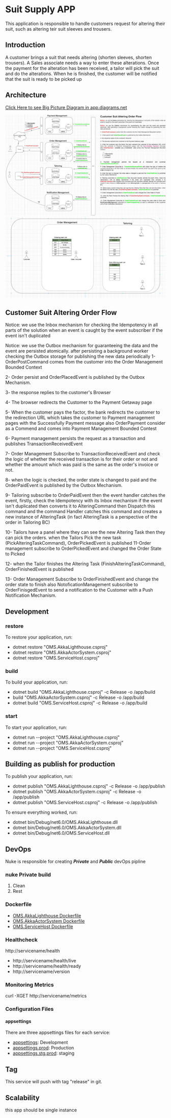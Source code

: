 # Suit Supply APP

This application is responsible to handle customers request for altering their suit, such as altering teir suit sleeves and trousers. 

## Introduction
A customer brings a suit that needs altering (shorten sleeves, shorten trousers).
A Sales associate needs a way to enter these alterations.
Once the payment for the alteration has been received, a tailor will pick the suit and do the alterations.
When he is finished, the customer will be notified that the suit is ready to be picked up

## Architecture
[Click Here to see Big Picture Diagram  in app.diagrams.net ](https://drive.google.com/file/d/1Rk1-0pOWAwpwSserQQQ1TMPW87-XAdnR/view?usp=sharing)

![Architecture image](readme/Capture4.JPG)
![Architecture image](readme/Capture2.JPG)

## Customer Suit Altering Order Flow
Notice: we use the Inbox mechanism for checking the Idempotency in all parts of the solution when an event is caught by the event subscriber if the event isn't duplicated 

Notice: we use the Outbox mechanism for guaranteeing the data and the event are persisted atomically. after persisting a background worker checking the Outbox storage for publishing the new data periodically
1- OrderPostCommand comes from the customer into the Order Management Bounded Context

2-  Order persist and OrderPlacedEvent is published by the Outbox Mechanism.

3- the response replies to the customer's Browser 

4- The browser redirects the Customer to the Payment Getaway page

5- When the customer pays the factor, the bank redirects the customer to the redirection URL which takes the customer to Payment management pages with the Successfully Payment message also OrderPayment  consider as a Commend  and comes into Payment Management Bounded Contest


6- Payment management persists the request as a transaction and publishes TransactionReceivedEvent

7- Order Management Subscribe to  TransactionReceivedEvent and check the logic of whether the received transaction is for their order or not and whether the amount which was paid is the same as the order's invoice or not.  

8- when the logic is checked, the order state is changed to paid and the OrderPaidEvent is published by the Outbox Mechanism.

9- Tailoring subscribe to OrderPaidEvent then the event handler catches the event, firstly, check the Idempotency with its Inbox mechanism if the event isn't duplicated then converts it to AlteringCommand then Dispatch this command and the command Handler catches this command and creates a new instance of AlteringTask (in fact AlteringTask is a perspective of the order in Tailoring BC)

10- Tailors have a panel where they can see the new Altering Task then they can pick the orders. when the Tailors Pick the new task (PickAlteringTaskCommand), OrderPickedEvent is published 
11-Order management subscribe to OrderPickedEvent and changed the Order State to Picked

12- when the Tailor finishes the Altering Task (FinishAlteringTaskCommand), OrderFinishedEvent is published

13- Order Management Subscribe to OrderFinishedEvent and change the order state to finish also NotoficationManagement subscribe to OrderFinisgedEvent to send a notification to the Customer with a Push Notification Mechanism.


## Development
### restore
To restore your application, run:
- dotnet restore "OMS.AkkaLighthouse.csproj"
- dotnet restore "OMS.AkkaActorSystem.csproj"
- dotnet restore "OMS.ServiceHost.csproj"

### build
To build your application, run:
- dotnet build "OMS.AkkaLighthouse.csproj" -c Release -o /app/build
- build "OMS.AkkaActorSystem.csproj" -c Release -o /app/build
- dotnet build "OMS.ServiceHost.csproj" -c Release -o /app/build

### start
To start your application, run:
- dotnet run --project "OMS.AkkaLighthouse.csproj"
- dotnet run --project "OMS.AkkaActorSystem.csproj"
- dotnet run --project "OMS.ServiceHost.csproj"

## Building as publish for production
To publish your application, run:
- dotnet publish "OMS.AkkaLighthouse.csproj" -c Release -o /app/publish
- dotnet publish "OMS.AkkaActorSystem.csproj" -c Release -o /app/publish
- dotnet publish "OMS.ServiceHost.csproj" -c Release -o /app/publish

To ensure everything worked, run:
- dotnet bin/Debug/net6.0/OMS.AkkaLighthouse.dll
- dotnet bin/Debug/net6.0/OMS.AkkaActorSystem.dll
- dotnet bin/Debug/net6.0/OMS.ServiceHost.dll

## DevOps
Nuke is responsible for creating ***Private*** and ***Public*** devOps pipline
### nuke Private build
1. Clean
2. Rest
### Dockerfile
- [OMS.AkkaLighthouse Dockerfile](src/Endpoints/OMS.AkkaLighthouse/Dockerfile)
- [OMS.AkkaActorSystem Dockerfile](src/Endpoints/OMS.AkkaActorSystem/Dockerfile)
- [OMS.ServiceHost Dockerfile](src/Endpoints/OMS.ServiceHost/Dockerfile)

### Healthcheck

http://servicename/health
* http://servicename/health/live
* http://servicename/health/ready
* http://servicename/version

### Monitoring Metrics

curl -XGET http://servicename/metrics

### Configuration Files

#### appsettings
There are three appsettings files for each service:

- [appsettings](src/Endpoints/OMS.ServiceHost/appsettings.json): Development
- [appsettings.prod](src/Endpoints/OMS.ServiceHost/appsettings.prod.json): Production
- [appsettings.stg.prod](src/Endpoints/OMS.ServiceHost/appsettings.stg.json): staging

## Tag
This service will push with tag "release" in git.

## Scalability

this app should be single instance
